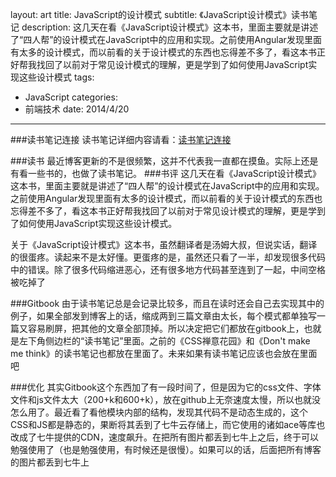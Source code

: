 layout: art
title: JavaScript的设计模式
subtitle: 《JavaScript设计模式》读书笔记
description: 这几天在看《JavaScript设计模式》这本书，里面主要就是讲述了“四人帮”的设计模式在JavaScript中的应用和实现。之前使用Angular发现里面有太多的设计模式，而以前看的关于设计模式的东西也忘得差不多了，看这本书正好帮我找回了以前对于常见设计模式的理解，更是学到了如何使用JavaScript实现这些设计模式
tags: 
- JavaScript
categories: 
- 前端技术
date: 2014/4/20
---

###读书笔记连接
读书笔记详细内容请看：[读书笔记连接](/gitbook/jsDesignPatterns/README.html)

###读书
最近博客更新的不是很频繁，这并不代表我一直都在摸鱼。实际上还是有看一些书的，也做了读书笔记。
###书评
这几天在看《JavaScript设计模式》这本书，里面主要就是讲述了“四人帮”的设计模式在JavaScript中的应用和实现。之前使用Angular发现里面有太多的设计模式，而以前看的关于设计模式的东西也忘得差不多了，看这本书正好帮我找回了以前对于常见设计模式的理解，更是学到了如何使用JavaScript实现这些设计模式。

关于《JavaScript设计模式》这本书，虽然翻译者是汤姆大叔，但说实话，翻译的很蛋疼。读起来不是太好懂。更蛋疼的是，虽然还只看了一半，却发现很多代码中的错误。除了很多代码缩进恶心，还有很多地方代码甚至连到了一起，中间空格被吃掉了

###Gitbook
由于读书笔记总是会记录比较多，而且在读时还会自己去实现其中的例子，如果全部发到博客上的话，缩成两到三篇文章由太长，每个模式都单独写一篇又容易刷屏，把其他的文章全部顶掉。所以决定把它们都放在gitbook上，也就是左下角侧边栏的“读书笔记”里面。之前的《CSS禅意花园》和《Don't make me think》的读书笔记也都放在里面了。未来如果有读书笔记应该也会放在里面吧

###优化
其实Gitbook这个东西加了有一段时间了，但是因为它的css文件、字体文件和js文件太大（200+k和600+k），放在github上无奈速度太慢，所以也就没怎么用了。最近看了看他模块内部的结构，发现其代码不是动态生成的，这个CSS和JS都是静态的，果断将其丢到了七牛云存储上，而它使用的诸如ace等库也改成了七牛提供的CDN，速度飙升。在把所有图片都丢到七牛上之后，终于可以勉强使用了（也是勉强使用，有时候还是很慢）。如果可以的话，后面把所有博客的图片都丢到七牛上


